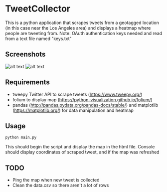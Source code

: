 # TweetCollector
This is a python application that scrapes tweets from a geotagged location (in this case near the Los Angeles area) and displays a heatmap where people are tweeting from. Note: OAuth authentication keys needed and read from a text file named "keys.txt"

## Screenshots
![alt text](https://github.com/sondr0p/TwitterHeatmap/blob/master/screenshots/california.png)
![alt text](https://github.com/sondr0p/TwitterHeatmap/blob/master/screenshots/socal.png)

## Requirements
- tweepy Twitter API to scrape tweets (https://www.tweepy.org/)
- folium to display map (https://python-visualization.github.io/folium/)
- pandas (http://pandas.pydata.org/pandas-docs/stable/) and matplotlib (https://matplotlib.org/) for data manipulation and heatmap

## Usage
```
python main.py
```
This should begin the script and display the map in the html file. Console should display coordinates of scraped tweet, and if the map was refreshed

## TODO
- Ping the map when new tweet is collected
- Clean the data.csv so there aren't a lot of rows

